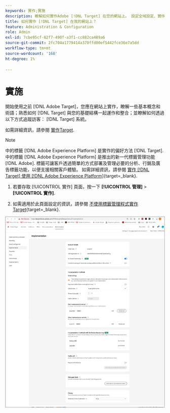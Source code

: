 ```yaml
---
keywords: 實作;實施
description: 瞭解如何實作Adobe [!DNL Target] 在您的網站上。 設定全域設定、實作方法（AEP Web SDK或at.js）等。
title: 如何實作 [!DNL Target] 在我的網站上？
feature: Administration & Configuration
role: Admin
exl-id: 7cbe95cf-82f7-490f-a3f1-cc882ca489a6
source-git-commit: 2fc704a1779414a370ffd00ef5442fce36e7a5dd
workflow-type: tm+mt
source-wordcount: '168'
ht-degree: 1%

---
```


# 實施

開始使用之前 [!DNL Adobe Target]，您應在網站上實作，瞭解一些基本概念和術語；熟悉如何 [!DNL Target] 與您的基礎結構一起運作和整合；並瞭解如何透過以下方式追蹤訪客： [!DNL Target] 系統。

如需詳細資訊，請參閱 [實作Target](/help/main/c-implementing-target/implementing-target.md).

>[!NOTE]
>
>中的標籤 [!DNL Adobe Experience Platform] 是實作的偏好方法 [!DNL Target]. 中的標籤 [!DNL Adobe Experience Platform] 是推出的新一代標籤管理功能 [!DNL Adobe]. 標籤可讓客戶透過簡單的方式部署及管理必要的分析、行銷及廣告標籤功能，以便支援相關客戶體驗。 如需詳細資訊，請參閱 [實作 [!DNL Target] 使用 [!DNL Adobe Experience Platform]](https://experienceleague.adobe.com/docs/target-dev/developer/client-side/at-js-implementation/deploy-at-js/implement-target-using-adobe-launch.html){target=_blank}.

1. 若要存取 [!UICONTROL 實作] 頁面，按一下 **[!UICONTROL 管理]** > **[!UICONTROL 實作]**.

1. 如需適用於此頁面設定的資訊，請參閱 [不使用標籤管理程式實作Target](https://experienceleague.adobe.com/docs/target-dev/developer/client-side/at-js-implementation/deploy-at-js/implement-target-without-a-tag-manager.html){target=_blank}.

![實作頁面](/help/main/administrating-target/assets/implementation.png)
